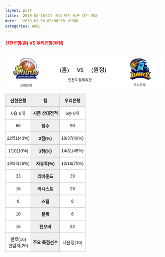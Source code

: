 ```yaml
---
layout: post
title:  2019-02-16(토) 국내 여자 농구 경기 결과
date:   2019-02-16 09:00:00 +0900
categories: WKBL
---
```


#### <span style="color:red"> 신한은행(홈) VS 우리은행(원정) </span>
![신한은행_우리은행.png](../images/wkbl/match/신한은행_우리은행.png)

<style type="text/css">
.tg  {border-collapse:collapse;border-spacing:0;}
.tg td{font-family:Arial, sans-serif;font-size:14px;padding:10px 5px;border-style:solid;border-width:1px;overflow:hidden;word-break:normal;border-color:#c0c0c0;}
.tg th{font-family:Arial, sans-serif;font-size:14px;font-weight:normal;padding:10px 5px;border-style:solid;border-width:1px;overflow:hidden;word-break:normal;border-color:#c0c0c0;}
.tg .tg-dcpn{background-color:#ffffff;border-color:#c0c0c0;text-align:center;vertical-align:middle}
.tg .tg-txr3{background-color:#ffffff;border-color:#c0c0c0;text-align:center;vertical-align:middle}
.tg .tg-o8le{background-color:#efefef;border-color:#c0c0c0;text-align:center;vertical-align:middle}
.tg .tg-rr9t{font-weight:bold;background-color:#efefef;border-color:#c0c0c0;text-align:center;vertical-align:middle}
.tg .tg-wazi{background-color:#efefef;border-color:#c0c0c0;text-align:center;vertical-align:middle}
</style>

<table class="tg">
  <tr>
    <th class="tg-rr9t">신한은행</th>
    <th class="tg-rr9t">팀</th>
    <th class="tg-rr9t">우리은행</th>
  </tr>
  <tr>
    <td class="tg-dcpn">0승 6패</td>
    <td class="tg-rr9t">시즌 상대전적</td>
    <td class="tg-dcpn">6승 0패</td>
  </tr>
  <tr>
    <td class="tg-dcpn">66</td>
    <td class="tg-rr9t">점수</td>
    <td class="tg-dcpn">90</td>
  </tr>
  <tr>
    <td class="tg-dcpn">22/51(43%)</td>
    <td class="tg-rr9t">2점(%)</td>
    <td class="tg-dcpn">18/37(49%)</td>
  </tr>
  <tr>
    <td class="tg-dcpn">1/10(10%)</td>
    <td class="tg-rr9t">3점(%)</td>
    <td class="tg-dcpn">14/31(45%)</td>
  </tr>
  <tr>
    <td class="tg-dcpn">19/25(76%)</td>
    <td class="tg-rr9t">자유투(%)</td>
    <td class="tg-dcpn">12/16(75%)</td>
  </tr>
  <tr>
    <td class="tg-dcpn">33</td>
    <td class="tg-rr9t">리바운드</td>
    <td class="tg-dcpn">39</td>
  </tr>
  <tr>
    <td class="tg-dcpn">16</td>
    <td class="tg-rr9t">어시스트</td>
    <td class="tg-dcpn">25</td>
  </tr>
  <tr>
    <td class="tg-dcpn">6</td>
    <td class="tg-rr9t">스틸</td>
    <td class="tg-dcpn">6</td>
  </tr>
  <tr>
    <td class="tg-dcpn">10</td>
    <td class="tg-rr9t">블록</td>
    <td class="tg-dcpn">8</td>
  </tr>
  <tr>
    <td class="tg-dcpn">16</td>
    <td class="tg-rr9t">턴오버</td>
    <td class="tg-dcpn">22</td>
  </tr>
  <tr>
    <td class="tg-dcpn">먼로(16)<br>한엄지(20)</td>
    <td class="tg-rr9t">주요 득점선수</td>
    <td class="tg-dcpn">나윤정(16)</td>
  </tr>
</table>
